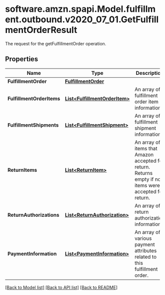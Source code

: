 # software.amzn.spapi.Model.fulfillment.outbound.v2020_07_01.GetFulfillmentOrderResult
The request for the getFulfillmentOrder operation.

## Properties

Name | Type | Description | Notes
------------ | ------------- | ------------- | -------------
**FulfillmentOrder** | [**FulfillmentOrder**](FulfillmentOrder.md) |  | 
**FulfillmentOrderItems** | [**List&lt;FulfillmentOrderItem&gt;**](FulfillmentOrderItem.md) | An array of fulfillment order item information. | 
**FulfillmentShipments** | [**List&lt;FulfillmentShipment&gt;**](FulfillmentShipment.md) | An array of fulfillment shipment information. | [optional] 
**ReturnItems** | [**List&lt;ReturnItem&gt;**](ReturnItem.md) | An array of items that Amazon accepted for return. Returns empty if no items were accepted for return. | 
**ReturnAuthorizations** | [**List&lt;ReturnAuthorization&gt;**](ReturnAuthorization.md) | An array of return authorization information. | 
**PaymentInformation** | [**List&lt;PaymentInformation&gt;**](PaymentInformation.md) | An array of various payment attributes related to this fulfillment order. | [optional] 

[[Back to Model list]](../README.md#documentation-for-models) [[Back to API list]](../README.md#documentation-for-api-endpoints) [[Back to README]](../README.md)

